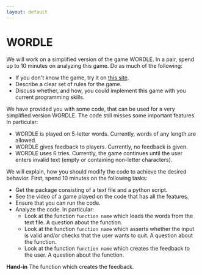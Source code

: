 ```yaml
---
layout: default
---
```




# WORDLE

We will work on a simplified version of the game WORDLE. In a pair, spend up to 10 minutes on analyzing this game. Do as much of the following:

- If you don't know the game, try it on [this site](https://www.nytimes.com/games/wordle/index.html).
- Describe a clear set of rules for the game.
- Discuss whether, and how, you could implement this game with you current programming skills.

We have provided you with some code, that can be used for a very simplified version WORDLE. The code still misses some important features. In particular:
- WORDLE is played on 5-letter words. Currently, words of any length are allowed.
- WORDLE gives feedback to players. Currently, no feedback is given. 
- WORDLE uses 6 tries. Currently, the game continues until the user enters invalid text (empty or containing non-letter characters).

We will explain, how you should modify the code to achieve the desired behavior. First, spend 10 minutes on the following tasks:
- Get the package consisting of a text file and a python script. 
- See the video of a game played on the code that has all the features.
- Ensure that you can run the code.
- Analyze the code. In particular:
  - Look at the function `function name` which loads the words from the text file. A question about the function.
  - Look at the function `function name` which asserts whether the input is valid and/or checks that the user wants to quit. A question about the function.
  - Look at the function `function name` which creates the feedback to the user. A question about the function.


**Hand-in** The function which creates the feedback.